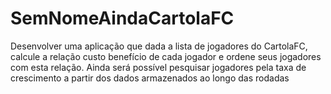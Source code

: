 # SemNomeAindaCartolaFC
Desenvolver uma aplicação que dada a lista de jogadores do CartolaFC, calcule a relação custo benefício de cada jogador e ordene seus jogadores com esta relação. Ainda será possível pesquisar jogadores pela taxa de crescimento a partir dos dados armazenados ao longo das rodadas
